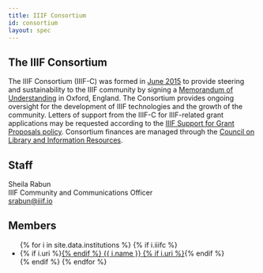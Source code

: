 ```yaml
---
title: IIIF Consortium
id: consortium
layout: spec
---
```


## The IIIF Consortium

The IIIF Consortium (IIIF-C) was formed in [June 2015][news] to provide steering and sustainability to the IIIF community by signing a [Memorandum of Understanding][mou] in Oxford, England.  The Consortium provides ongoing oversight for the development of IIIF technologies and the growth of the community. Letters of support from the IIIF-C for IIIF-related grant applications may be requested according to the [IIIF Support for Grant Proposals policy][support-policy]. Consortium finances are managed through the [Council on Library and Information Resources][clir].



## Staff

Sheila Rabun  
IIIF Community and Communications Officer  
srabun@iiif.io



## Members

<ul>
{% for i in site.data.institutions %}
    {% if i.iiifc %}
  <li>
      {% if i.uri %}<a href="{{ i.uri }}">{% endif %}
        {{ i.name }}
      {% if i.uri %}</a>{% endif %}
  </li>
    {% endif %}
{% endfor %}
</ul>

[mou]: /community/consortium/mou/
[news]: /news/2015/06/17/iiif-consortium/
[clir]: http://clir.org/
[support-policy]: /community/consortium/policy/support
